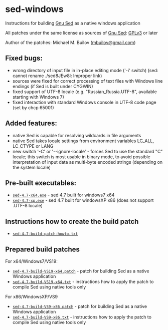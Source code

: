 # sed-windows
Instructions for building [Gnu Sed](https://www.gnu.org/software/sed) as a native windows application

All patches under the same license as sources of [Gnu Sed](https://www.gnu.org/software/sed): [GPLv3](https://www.gnu.org/licenses/gpl-3.0.html) or later

Author of the patches: Michael M. Builov (mbuilov@gmail.com)

## Fixed bugs:
- wrong directory of input file in in-place editing mode ('-i' switch) (sed: cannot rename ./sed8JEw8l: Improper link)
- sources were fixed for correct processing of text files with Windows line endings (if Sed is built under CYGWIN)
- fixed support of UTF-8 locale (e.g. "Russian_Russia.UTF-8", available starting with Windows 7)
- fixed interaction with standard Windows console in UTF-8 code page (set by chcp 65001)

## Added features:
- native Sed is capable for resolving wildcards in file arguments
- native Sed takes locale settings from environment variables LC_ALL, LC_CTYPE or LANG
- new switch '-C' or '--ignore-locale' - forces Sed to use the standard "C" locale; this switch is most usable in binary mode, to avoid possible interpretation of input data as multi-byte encoded strings (depending on the system locale)

## Pre-built executables:
- [`sed-4.7-x64.exe`](/sed-4.7-x64.exe) - sed 4.7 built for windows7 x64
- [`sed-4.7-xp.exe`](/sed-4.7-xp.exe)   - sed 4.7 built for windowsXP x86 (does not support .UTF-8 locale)

## Instructions how to create the build patch
- [`sed-4.7-build-patch-howto.txt`](/sed-4.7-build-patch-howto.txt)

## Prepared build patches
For x64/Windows7/VS19:
- [`sed-4.7-build-VS19-x64.patch`](/sed-4.7-build-VS19-x64.patch) - patch for building Sed as a native Windows application
- [`sed-4.7-build-VS19-x64.txt`](/sed-4.7-build-VS19-x64.txt) - instructions how to apply the patch to compile Sed using native tools only

For x86/WindowsXP/VS9
- [`sed-4.7-build-VS9-x86.patch`](/sed-4.7-build-VS9-x86.patch) - patch for building Sed as a native Windows application
- [`sed-4.7-build-VS9-x86.txt`](/sed-4.7-build-VS9-x86.txt) - instructions how to apply the patch to compile Sed using native tools only

